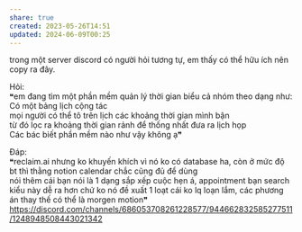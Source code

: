 ```yaml
---
share: true
created: 2023-05-26T14:51
updated: 2024-06-09T00:25
---
```

trong một server discord có người hỏi tương tự, em thấy có thể hữu ích nên copy ra đây.  
  
Hỏi:  
❝em đang tìm một phần mềm quản lý thời gian biểu cả nhóm theo dạng như:  
Có một bảng lịch cộng tác  
mọi người có thể tô trên lịch các khoảng thời gian mình bận  
từ đó lọc ra khoảng thời gian rảnh để thống nhất đưa ra lịch họp  
Các bác biết phần mềm nào như vậy không ạ❞  
  
Đáp:  
❝reclaim.ai nhưng ko khuyến khích vì nó ko có database ha, còn ở mức độ bt thì thằng notion calendar chắc cũng đủ để dùng  
nói thêm cái bạn nói là 1 dạng sắp xếp cuộc hẹn á, appointment bạn search kiểu này dễ ra hơn chứ ko nó đề xuất 1 loạt cái ko lq loạn lắm, các phương án thay thế có thể là morgen motion❞  
https://discord.com/channels/686053708261228577/944662832585277511/1248948508443021342